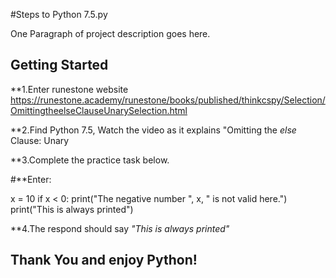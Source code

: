 #Steps to Python 7.5.py

One Paragraph of project description goes here.

## Getting Started
**1.Enter runestone website https://runestone.academy/runestone/books/published/thinkcspy/Selection/OmittingtheelseClauseUnarySelection.html

**2.Find Python 7.5, Watch the video as it explains "Omitting the *else* Clause: Unary

**3.Complete the practice task below.

#**Enter:

x = 10
if x < 0:
    print("The negative number ",  x, " is not valid here.")
print("This is always printed")




**4.The respond should say *"This is always printed"*


## Thank You and enjoy Python!
